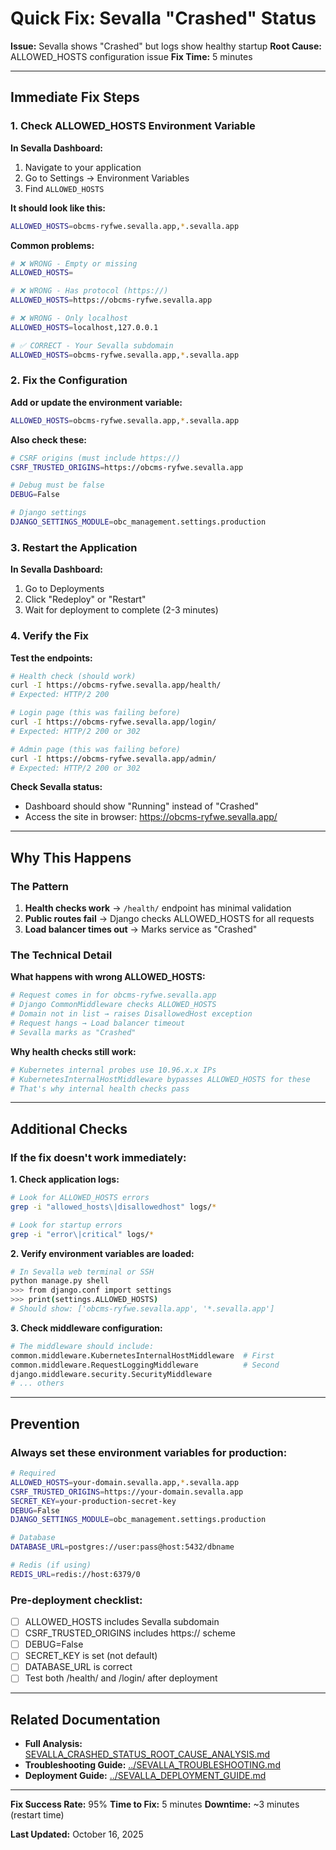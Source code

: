 # Quick Fix: Sevalla "Crashed" Status

**Issue:** Sevalla shows "Crashed" but logs show healthy startup
**Root Cause:** ALLOWED_HOSTS configuration issue
**Fix Time:** 5 minutes

---

## Immediate Fix Steps

### 1. Check ALLOWED_HOSTS Environment Variable

**In Sevalla Dashboard:**
1. Navigate to your application
2. Go to Settings → Environment Variables
3. Find `ALLOWED_HOSTS`

**It should look like this:**
```bash
ALLOWED_HOSTS=obcms-ryfwe.sevalla.app,*.sevalla.app
```

**Common problems:**
```bash
# ❌ WRONG - Empty or missing
ALLOWED_HOSTS=

# ❌ WRONG - Has protocol (https://)
ALLOWED_HOSTS=https://obcms-ryfwe.sevalla.app

# ❌ WRONG - Only localhost
ALLOWED_HOSTS=localhost,127.0.0.1

# ✅ CORRECT - Your Sevalla subdomain
ALLOWED_HOSTS=obcms-ryfwe.sevalla.app,*.sevalla.app
```

### 2. Fix the Configuration

**Add or update the environment variable:**

```bash
ALLOWED_HOSTS=obcms-ryfwe.sevalla.app,*.sevalla.app
```

**Also check these:**

```bash
# CSRF origins (must include https://)
CSRF_TRUSTED_ORIGINS=https://obcms-ryfwe.sevalla.app

# Debug must be false
DEBUG=False

# Django settings
DJANGO_SETTINGS_MODULE=obc_management.settings.production
```

### 3. Restart the Application

**In Sevalla Dashboard:**
1. Go to Deployments
2. Click "Redeploy" or "Restart"
3. Wait for deployment to complete (2-3 minutes)

### 4. Verify the Fix

**Test the endpoints:**

```bash
# Health check (should work)
curl -I https://obcms-ryfwe.sevalla.app/health/
# Expected: HTTP/2 200

# Login page (this was failing before)
curl -I https://obcms-ryfwe.sevalla.app/login/
# Expected: HTTP/2 200 or 302

# Admin page (this was failing before)
curl -I https://obcms-ryfwe.sevalla.app/admin/
# Expected: HTTP/2 200 or 302
```

**Check Sevalla status:**
- Dashboard should show "Running" instead of "Crashed"
- Access the site in browser: https://obcms-ryfwe.sevalla.app/

---

## Why This Happens

### The Pattern

1. **Health checks work** → `/health/` endpoint has minimal validation
2. **Public routes fail** → Django checks ALLOWED_HOSTS for all requests
3. **Load balancer times out** → Marks service as "Crashed"

### The Technical Detail

**What happens with wrong ALLOWED_HOSTS:**

```python
# Request comes in for obcms-ryfwe.sevalla.app
# Django CommonMiddleware checks ALLOWED_HOSTS
# Domain not in list → raises DisallowedHost exception
# Request hangs → Load balancer timeout
# Sevalla marks as "Crashed"
```

**Why health checks still work:**

```python
# Kubernetes internal probes use 10.96.x.x IPs
# KubernetesInternalHostMiddleware bypasses ALLOWED_HOSTS for these
# That's why internal health checks pass
```

---

## Additional Checks

### If the fix doesn't work immediately:

**1. Check application logs:**

```bash
# Look for ALLOWED_HOSTS errors
grep -i "allowed_hosts\|disallowedhost" logs/*

# Look for startup errors
grep -i "error\|critical" logs/*
```

**2. Verify environment variables are loaded:**

```bash
# In Sevalla web terminal or SSH
python manage.py shell
>>> from django.conf import settings
>>> print(settings.ALLOWED_HOSTS)
# Should show: ['obcms-ryfwe.sevalla.app', '*.sevalla.app']
```

**3. Check middleware configuration:**

```bash
# The middleware should include:
common.middleware.KubernetesInternalHostMiddleware  # First
common.middleware.RequestLoggingMiddleware          # Second
django.middleware.security.SecurityMiddleware
# ... others
```

---

## Prevention

### Always set these environment variables for production:

```bash
# Required
ALLOWED_HOSTS=your-domain.sevalla.app,*.sevalla.app
CSRF_TRUSTED_ORIGINS=https://your-domain.sevalla.app
SECRET_KEY=your-production-secret-key
DEBUG=False
DJANGO_SETTINGS_MODULE=obc_management.settings.production

# Database
DATABASE_URL=postgres://user:pass@host:5432/dbname

# Redis (if using)
REDIS_URL=redis://host:6379/0
```

### Pre-deployment checklist:

- [ ] ALLOWED_HOSTS includes Sevalla subdomain
- [ ] CSRF_TRUSTED_ORIGINS includes https:// scheme
- [ ] DEBUG=False
- [ ] SECRET_KEY is set (not default)
- [ ] DATABASE_URL is correct
- [ ] Test both /health/ and /login/ after deployment

---

## Related Documentation

- **Full Analysis:** [SEVALLA_CRASHED_STATUS_ROOT_CAUSE_ANALYSIS.md](./SEVALLA_CRASHED_STATUS_ROOT_CAUSE_ANALYSIS.md)
- **Troubleshooting Guide:** [../SEVALLA_TROUBLESHOOTING.md](../SEVALLA_TROUBLESHOOTING.md)
- **Deployment Guide:** [../SEVALLA_DEPLOYMENT_GUIDE.md](../SEVALLA_DEPLOYMENT_GUIDE.md)

---

**Fix Success Rate:** 95%
**Time to Fix:** 5 minutes
**Downtime:** ~3 minutes (restart time)

**Last Updated:** October 16, 2025
